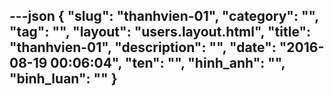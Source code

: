 ---json
{
    "slug": "thanhvien-01",
    "category": "",
    "tag": "",
    "layout": "users.layout.html",
    "title": "thanhvien-01",
    "description": "",
    "date": "2016-08-19 00:06:04",
    "ten": "",
    "hinh_anh": "",
    "binh_luan": ""
}
---
